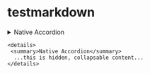 # testmarkdown

<details>
 <summary>Native Accordion</summary>
    ...this is hidden, collapsable content...
</details>

```
<details>
 <summary>Native Accordion</summary>
  ...this is hidden, collapsable content...
</details>
```


